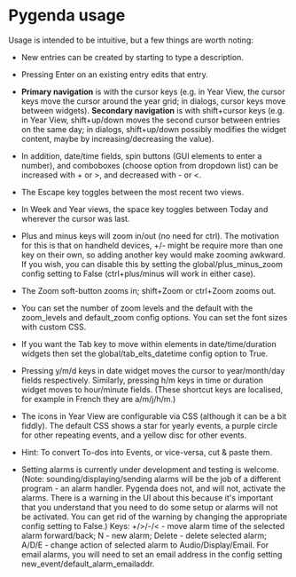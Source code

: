 Pygenda usage
=============
Usage is intended to be intuitive, but a few things are worth noting:

* New entries can be created by starting to type a description.

* Pressing Enter on an existing entry edits that entry.

* **Primary navigation** is with the cursor keys (e.g. in Year View, the
  cursor keys move the cursor around the year grid; in dialogs, cursor
  keys move between widgets).
  **Secondary navigation** is with shift+cursor keys (e.g. in Year View,
  shift+up/down moves the second cursor between entries on the same
  day; in dialogs, shift+up/down possibly modifies the widget content,
  maybe by increasing/decreasing the value).

* In addition, date/time fields, spin buttons (GUI elements to enter a
  number), and comboboxes (choose option from dropdown list) can be
  increased with + or >, and decreased with - or <.

* The Escape key toggles between the most recent two views.

* In Week and Year views, the space key toggles between Today and
  wherever the cursor was last.

* Plus and minus keys will zoom in/out (no need for ctrl). The motivation
  for this is that on handheld devices, +/- might be require more than one
  key on their own, so adding another key would make zooming awkward.
  If you wish, you can disable this by setting the global/plus_minus_zoom
  config setting to False (ctrl+plus/minus will work in either case).

* The Zoom soft-button zooms in; shift+Zoom or ctrl+Zoom zooms out.

* You can set the number of zoom levels and the default with the zoom_levels
  and default_zoom config options. You can set the font sizes with custom CSS.

* If you want the Tab key to move within elements in date/time/duration
  widgets then set the global/tab_elts_datetime config option to True.

* Pressing y/m/d keys in date widget moves the cursor to year/month/day
  fields respectively. Similarly, pressing h/m keys in time or duration
  widget moves to hour/minute fields. (These shortcut keys are localised,
  for example in French they are a/m/j/h/m.)

* The icons in Year View are configurable via CSS (although it can be
  a bit fiddly). The default CSS shows a star for yearly events, a
  purple circle for other repeating events, and a yellow disc for other
  events.

* Hint: To convert To-dos into Events, or vice-versa, cut & paste them.

* Setting alarms is currently under development and testing is welcome.
  (Note: sounding/displaying/sending alarms will be the job of a
  different program - an alarm handler. Pygenda does not, and will not,
  activate the alarms. There is a warning in the UI about this because
  it's important that you understand that you need to do some setup or
  alarms will not be activated. You can get rid of the warning by
  changing the appropriate config setting to False.)
  Keys: +/>/-/< - move alarm time of the selected alarm forward/back;
  N - new alarm; Delete - delete selected alarm; A/D/E - change action
  of selected alarm to Audio/Display/Email. For email alarms, you will
  need to set an email address in the config setting new_event/default_alarm_emailaddr.
